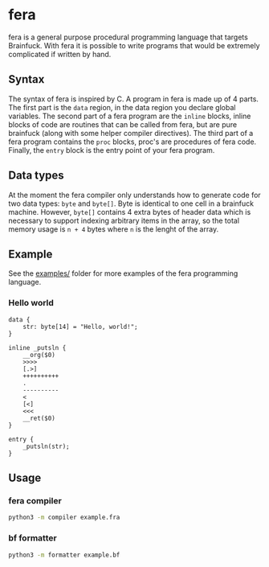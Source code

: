 # fera 

fera is a general purpose procedural programming language that targets Brainfuck.
With fera it is possible to write programs that would be extremely complicated 
if written by hand.

## Syntax

The syntax of fera is inspired by C. A program in fera is made up of 4 parts. The first part is the `data` region, in the data region you declare global variables.
The second part of a fera program are the `inline` blocks, inline blocks of code
are routines that can be called from fera, but are pure brainfuck (along with some
helper compiler directives). The third part of a fera program contains the `proc`
blocks, proc's are procedures of fera code. Finally, the `entry` block is the entry
point of your fera program.

## Data types

At the moment the fera compiler only understands how to generate code for two 
data types: `byte` and `byte[]`. Byte is identical to one cell in a brainfuck
machine. However, `byte[]` contains 4 extra bytes of header data which is necessary 
to support indexing arbitrary items in the array, so the total memory usage is 
`n + 4` bytes where `n` is the lenght of the array.

## Example
See the [examples/](https://github.com/bbielsa/fera/tree/master/examples) folder for more examples of the fera programming language.

### Hello world
```
data {
    str: byte[14] = "Hello, world!";
}

inline _putsln {
    __org($0)
    >>>>
    [.>]
    ++++++++++
    .
    ----------
    <
    [<]
    <<<
    __ret($0)
}

entry {
    _putsln(str);
}
```

## Usage

### fera compiler
```bash
python3 -m compiler example.fra
```

### bf formatter
```bash
python3 -m formatter example.bf
```